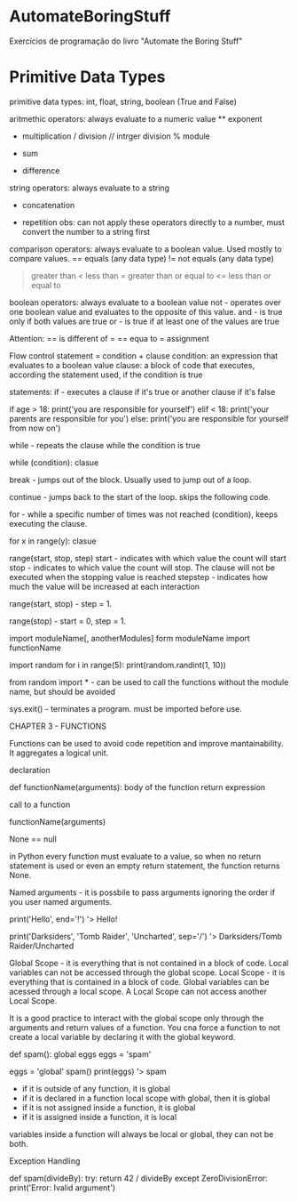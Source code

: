 # AutomateBoringStuff
Exercícios de programação do livro "Automate the Boring Stuff"

<h1>Primitive Data Types</h1>
primitive data types: int, float, string, boolean (True and False)

aritmethic operators: always evaluate to a numeric value
** exponent
* multiplication
/ division
// intrger division
% module
+ sum
- difference

string operators: always evaluate to a string
+ concatenation
* repetition
obs: can not apply these operators directly to a number, must convert the number to a string first

comparison operators: always evaluate to a boolean value. Used mostly to compare values.
== equals (any data type)
!= not equals (any data type)
> greater than
< less than
>= greater than or equal to
<= less than or equal to

boolean operators: always evaluate to a boolean value
not - operates over one boolean value and evaluates to the opposite of this value.
and - is true only if both values are true
or - is true if at least one of the values are true

Attention:
== is different of =
== equa to
= assignment

Flow control statement = condition + clause
condition: an expression that evaluates to a boolean value
clause: a block of code that executes, according the statement used, if the condition is true

statements:
if - executes a clause if it's true or another clause if it's false

if age > 18:
    print('you are responsible for yourself')
elif < 18:
    print('your parents are responsible for you')
else:
    print('you are responsible for yourself from now on')

while - repeats the clause while the condition is true

while (condition):
    clasue

break - jumps out of the block. Usually used to jump out of a loop.

continue - jumps back to the start of the loop. skips the following code.

for - while a specific number of times was not reached (condition), keeps executing the clause.

for x in range(y):
    clasue

range(start, stop, step)
start - indicates with which value the count will start
stop - indicates to which value the count will stop. The clause will not be executed when the stopping value is reached
stepstep - indicates how much the value will be increased at each interaction

range(start, stop) - step = 1.

range(stop) - start = 0, step = 1.

import moduleName[, anotherModules]
form moduleName import functionName

import random
for i in range(5):
    print(random.randint(1, 10))

from random import * - can be used to call the functions without the module name, but should be avoided

sys.exit() - terminates a program. must be imported before use.

CHAPTER 3 - FUNCTIONS

Functions can be used to avoid code repetition and improve mantainability. It aggregates a logical unit.

declaration

def functionName(arguments):
    body of the function
    return expression

call to a function

functionName(arguments)

None == null

in Python every function must evaluate to a value, so when no return statement is used or even an empty return statement, the function returns None.

Named arguments - it is possbile to pass arguments ignoring the order if you user named arguments.

print('Hello', end='!')
'> Hello!

print('Darksiders', 'Tomb Raider', 'Uncharted', sep='/')
'> Darksiders/Tomb Raider/Uncharted

Global Scope - it is everything that is not contained in a block of code. Local variables can not be accessed through the global scope.
Local Scope - it is everything that is contained in a block of code. Global variables can be acessed through a local scope. A Local Scope can not access another Local Scope.

It is a good practice to interact with the global scope only through the arguments and return values of a function.
You cna force a function to not create a local variable by declaring it with the global keyword.

def spam():
    global eggs
    eggs = 'spam'

eggs = 'global'
spam()
print(eggs)
'> spam

- if it is outside of any function, it is global
- if it is declared in a function local scope with global, then it is global
- if it is not assigned inside a function, it is global
- if it is assigned inside a function, it is local

variables inside a function will always be local or global, they can not be both.

Exception Handling

def spam(divideBy):
    try:
        return 42 / divideBy
    except ZeroDivisionError:
        print('Error: Ivalid argument')

